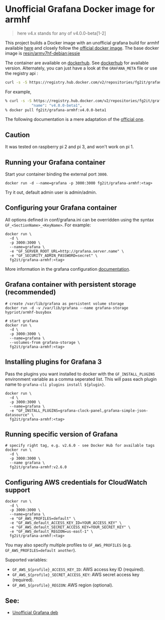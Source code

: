 # Unofficial Grafana Docker image for armhf

> here v4.x stands for any of v4.0.0-beta[1-2]

This project builds a Docker image with an unofficial grafana
build for armhf available [here](https://github.com/fg2it/grafana-on-raspberry/releases/) and
closely follow the [official docker
image](https://github.com/grafana/grafana-docker). The base docker image is
[resin/armv7hf-debian:jessie](https://hub.docker.com/r/resin/armv7hf-debian/)

The container are available on [dockerhub](https://hub.docker.com/r/fg2it/grafana-armhf/).
See [dockerhub](https://hub.docker.com/r/fg2it/grafana-armhf/tags) for available
version. Alternately, you can just have a look at the `GRAFANA_META` file or use the registry api :
```bash
curl -s -S https://registry.hub.docker.com/v2/repositories/fg2it/grafana-armhf/tags/ | python -m json.tool | grep 'name.*v4'
```

For example,
```bash
% curl -s -S https://registry.hub.docker.com/v2/repositories/fg2it/grafana-armhf/tags/ | python -m json.tool | grep 'name.*v4'
            "name": "v4.0.0-beta1",
% docker pull fg2it/grafana-armhf:v4.0.0-beta1
```

The following documentation is a mere adaptation of the [official
one](https://github.com/grafana/grafana-docker/tree/7eed5279e62fb1ebb78bef11e45e015cd09f4f0e).

## Caution
It was tested on raspberry pi 2 and pi 3, and won't work on pi 1.

## Running your Grafana container

Start your container binding the external port `3000`.

```
docker run -d --name=grafana -p 3000:3000 fg2it/grafana-armhf:<tag>
```

Try it out, default admin user is admin/admin.

## Configuring your Grafana container

All options defined in conf/grafana.ini can be overridden using the syntax `GF_<SectionName>_<KeyName>`. For example:

```
docker run \
  -d \
  -p 3000:3000 \
  --name=grafana \
  -e "GF_SERVER_ROOT_URL=http://grafana.server.name" \
  -e "GF_SECURITY_ADMIN_PASSWORD=secret" \
  fg2it/grafana-armhf:<tag>
```

More information in the grafana configuration [documentation](http://docs.grafana.org/installation/configuration/).

## Grafana container with persistent storage (recommended)

```
# create /var/lib/grafana as persistent volume storage
docker run -d -v /var/lib/grafana --name grafana-storage hypriot/armhf-busybox

# start grafana
docker run \
  -d \
  -p 3000:3000 \
  --name=grafana \
  --volumes-from grafana-storage \
  fg2it/grafana-armhf:<tag>
```

## Installing plugins for Grafana 3

Pass the plugins you want installed to docker with the `GF_INSTALL_PLUGINS` environment variable as a comma seperated list. This will pass each plugin name to `grafana-cli plugins install ${plugin}`.

```
docker run \
  -d \
  -p 3000:3000 \
  --name=grafana \
  -e "GF_INSTALL_PLUGINS=grafana-clock-panel,grafana-simple-json-datasource" \
  fg2it/grafana-armhf:<tag>
```

## Running specific version of Grafana

```
# specify right tag, e.g. v2.6.0 - see Docker Hub for available tags
docker run \
  -d \
  -p 3000:3000 \
  --name grafana \
  fg2it/grafana-armhf:v2.6.0
```

## Configuring AWS credentials for CloudWatch support

```
docker run \
  -d \
  -p 3000:3000 \
  --name=grafana \
  -e "GF_AWS_PROFILES=default" \
  -e "GF_AWS_default_ACCESS_KEY_ID=YOUR_ACCESS_KEY" \
  -e "GF_AWS_default_SECRET_ACCESS_KEY=YOUR_SECRET_KEY" \
  -e "GF_AWS_default_REGION=us-east-1" \
  fg2it/grafana-armhf:<tag>
```

You may also specify multiple profiles to `GF_AWS_PROFILES` (e.g.
`GF_AWS_PROFILES=default another`).

Supported variables:

- `GF_AWS_${profile}_ACCESS_KEY_ID`: AWS access key ID (required).
- `GF_AWS_${profile}_SECRET_ACCESS_KEY`: AWS secret access  key (required).
- `GF_AWS_${profile}_REGION`: AWS region (optional).


## See:
- [Unofficial Grafana deb](https://github.com/fg2it/grafana-on-raspberry/releases)
